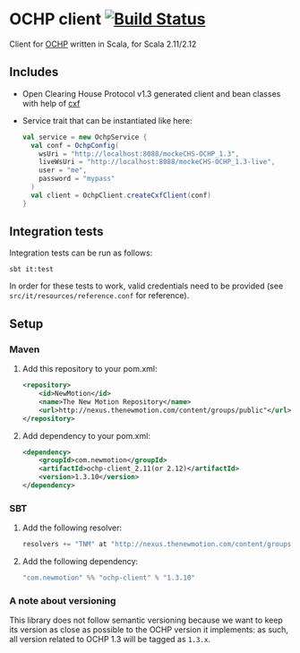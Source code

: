 # OCHP client [![Build Status](https://secure.travis-ci.org/thenewmotion/ochp-client.png)](http://travis-ci.org/thenewmotion/ochp-client)

Client for [OCHP](http://ochp.eu) written in Scala, for Scala 2.11/2.12

## Includes

* Open Clearing House Protocol v1.3 generated client and bean classes with help of [cxf](http://cxf.apache.org)

* Service trait that can be instantiated like here:
    ```scala
    val service = new OchpService {
      val conf = OchpConfig(
        wsUri = "http://localhost:8088/mockeCHS-OCHP_1.3",
        liveWsUri = "http://localhost:8088/mockeCHS-OCHP_1.3-live",
        user = "me",
        password = "mypass"
      )
      val client = OchpClient.createCxfClient(conf)
    }
    ```

## Integration tests

Integration tests can be run as follows:

```
sbt it:test
```

In order for these tests to work, valid credentials need to be provided (see `src/it/resources/reference.conf` for reference).

## Setup

### Maven

1. Add this repository to your pom.xml:
    ```xml
    <repository>
        <id>NewMotion</id>
        <name>The New Motion Repository</name>
        <url>http://nexus.thenewmotion.com/content/groups/public"</url>
    </repository>
    ```

2. Add dependency to your pom.xml:
    ```xml
    <dependency>
        <groupId>com.newmotion</groupId>
        <artifactId>ochp-client_2.11(or 2.12)</artifactId>
        <version>1.3.10</version>
    </dependency>
    ```

### SBT

1. Add the following resolver:
    ```scala
    resolvers += "TNM" at "http://nexus.thenewmotion.com/content/groups/public"
    ```

2. Add the following dependency:
    ```scala
    "com.newmotion" %% "ochp-client" % "1.3.10"
    ```

### A note about versioning

This library does not follow semantic versioning because we want to keep its version as close as possible to the OCHP version it implements: as such, all version related to OCHP 1.3 will be tagged as `1.3.x`.
